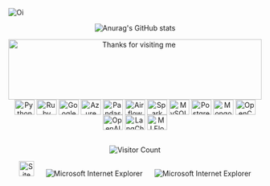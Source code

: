 ![Oi](https://github.com/samurai-py/samurai-py/blob/main/images/logo.png)

<div align="center">

![Anurag's GitHub stats](https://github-readme-stats-ruby-eight.vercel.app/api?username=samurai-py&count_private=true&show_icons=true&theme=chartreuse-dark)

<img height="120" alt="Thanks for visiting me" width="100%" src="https://raw.githubusercontent.com/BrunnerLivio/brunnerlivio/master/images/marquee.svg" />
<br />

<!-- Linguagens e Ferramentas -->
<img align="center" alt="Python" height="30" width="40" src="https://cdn.jsdelivr.net/gh/devicons/devicon/icons/python/python-original.svg" />
<img align="center" alt="Ruby" height="30" width="40" src="https://cdn.jsdelivr.net/gh/devicons/devicon/icons/ruby/ruby-original.svg" />
<img align="center" alt="Google Cloud" height="30" width="40" src="https://cdn.jsdelivr.net/gh/devicons/devicon/icons/googlecloud/googlecloud-original.svg" />
<img align="center" alt="Azure" height="30" width="40" src="https://cdn.jsdelivr.net/gh/devicons/devicon@latest/icons/amazonwebservices/amazonwebservices-plain-wordmark.svg" /> 
<img align="center" alt="Pandas" height="30" width="40" src="https://cdn.jsdelivr.net/gh/devicons/devicon@latest/icons/pandas/pandas-original-wordmark.svg" />
<img align="center" alt="Airflow" height="30" width="40" src="https://cdn.jsdelivr.net/gh/devicons/devicon@latest/icons/apacheairflow/apacheairflow-original.svg" />
<img align="center" alt="Spark" height="30" width="40" src="https://cdn.jsdelivr.net/gh/devicons/devicon@latest/icons/apachespark/apachespark-original.svg" />
<img align="center" alt="MySQL" height="30" width="40" src="https://cdn.jsdelivr.net/gh/devicons/devicon/icons/mysql/mysql-original.svg" />
<img align="center" alt="PostgreSQL" height="30" width="40" src="https://cdn.jsdelivr.net/gh/devicons/devicon/icons/postgresql/postgresql-original.svg" />
<img align="center" alt="MongoDB" height="30" width="40" src="https://cdn.jsdelivr.net/gh/devicons/devicon/icons/mongodb/mongodb-original.svg" />
<img align="center" alt="OpenCV" height="30" width="40" src="https://cdn.jsdelivr.net/gh/devicons/devicon@latest/icons/opencv/opencv-original-wordmark.svg" />
<img align="center" alt="OpenAI" height="30" width="40" src="https://upload.wikimedia.org/wikipedia/commons/0/04/ChatGPT_logo.svg" />
<img align="center" alt="LangChain" height="30" width="40" src="https://github.com/samurai-py/samurai-py/blob/main/images/langchain-seeklogo.svg"/>
<img align="center" alt="MLFlow" height="30" width="40" src="https://images.chainguard.dev/logos/mlflow.svg" />
<br />
<br />

<!-- Contador de Visitantes -->
![Visitor Count](https://profile-counter.glitch.me/samurai-py/count.svg)

<!-- Animações -->
<img src="https://raw.githubusercontent.com/BrunnerLivio/brunnerlivio/master/images/notepad.gif" alt="Site created with Notepad" height="30" />
<span>&nbsp;&nbsp;&nbsp;&nbsp;</span>  
<img src="https://raw.githubusercontent.com/BrunnerLivio/brunnerlivio/master/images/ie_logo.gif" alt="Microsoft Internet Explorer" />
<span>&nbsp;&nbsp;&nbsp;&nbsp;</span>  
<img src="https://raw.githubusercontent.com/BrunnerLivio/brunnerlivio/master/images/noframes.gif" alt="Microsoft Internet Explorer" />

</div>
